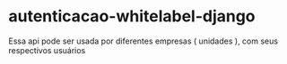 # autenticacao-whitelabel-django
Essa api pode ser usada por diferentes empresas ( unidades ), com seus respectivos usuários
